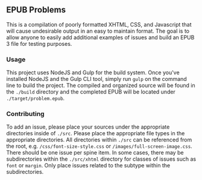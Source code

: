 ## EPUB Problems
This is a compilation of poorly formatted XHTML, CSS, and Javascript that will cause undesirable output in an easy to maintain format. The goal is to allow anyone to easily add additional examples of issues and build an EPUB 3 file for testing purposes.

### Usage

This project uses NodeJS and Gulp for the build system. Once you've installed NodeJS and the Gulp CLI tool, simply run `gulp` on the command line to build the project. The compiled and organized source will be found in the `./build` directory and the completed EPUB will be located under `./target/problem.epub`.

### Contributing

To add an issue, please place your sources under the appropriate directories inside of `./src`. Please place the appropriate file types in the appropriate directories. All directories within `./src` can be referenced from the root, e.g. `/css/font-size-style.css` or `/images/full-screen-image.css`. There should be one issue per spine item. In some cases, there may be subdirectories within the `./src/xhtml` directory for classes of issues such as `font` or `margin`. Only place issues related to the subtype within the subdirectories. 
